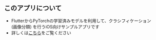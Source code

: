 ## このアプリについて

- FlutterからPyTorchの学習済みモデルを利用して、クラシフィケーション (画像分類) を行うiOS向けサンプルアプリです
- 詳しくは[こちら](https://qiita.com/KAZMA_WED/items/620902db118f67818d1f)をご覧ください
